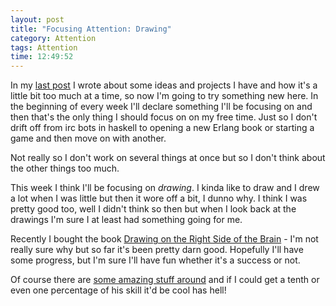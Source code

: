 ```yaml
---
layout: post
title: "Focusing Attention: Drawing"
category: Attention
tags: Attention
time: 12:49:52
---
```

In my [last post](/blog/2011/01/14/the_top_idea) I wrote about some ideas and projects I have and how it's a little bit too much at a time, so now I'm going to try something new here. In the beginning of every week I'll declare something I'll be focusing on and then that's the only thing I should focus on on my free time. Just so I don't drift off from irc bots in haskell to opening a new Erlang book or starting a game and then move on with another.

Not really so I don't work on several things at once but so I don't think about the other things too much.

This week I think I'll be focusing on *drawing*. I kinda like to draw and I drew a lot when I was little but then it wore off a bit, I dunno why. I think I was pretty good too, well I didn't think so then but when I look back at the drawings I'm sure I at least had something going for me.

Recently I bought the book [Drawing on the Right Side of the Brain](http://www.drawright.com/) - I'm not really sure why but so far it's been pretty darn good. Hopefully I'll have some progress, but I'm sure I'll have fun whether it's a success or not.

Of course there are [some amazing stuff around](http://theportraitart.com/) and if I could get a tenth or even one percentage of his skill it'd be cool has hell!

